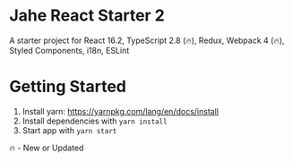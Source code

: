 # Jahe React Starter 2

A starter project for React 16.2, TypeScript 2.8 (🔥), Redux, Webpack 4 (🔥), Styled Components, i18n, ESLint

# Getting Started

1.  Install yarn: https://yarnpkg.com/lang/en/docs/install
2.  Install dependencies with `yarn install`
3.  Start app with `yarn start`

🔥 - New or Updated
